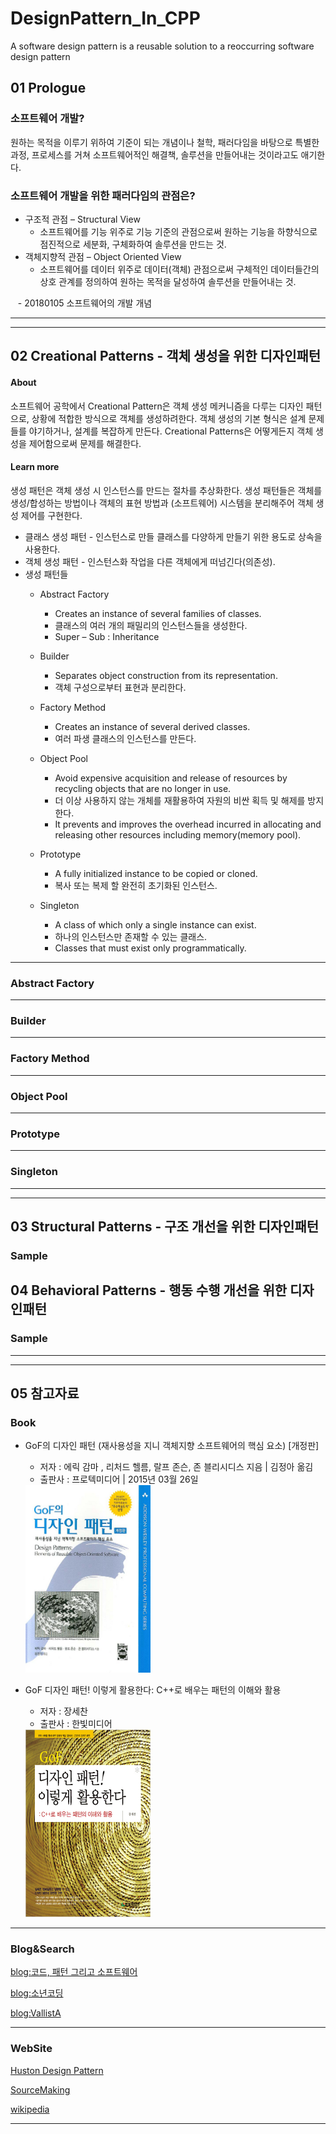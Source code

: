 # DesignPattern_In_CPP
A software design pattern is a reusable solution to a reoccurring software design pattern

## 01 Prologue
### 소프트웨어 개발?
원하는 목적을 이루기 위하여 기준이 되는 개념이나 철학, 패러다임을 바탕으로 특별한과정, 프로세스를 거쳐 소프트웨어적인 해결책, 솔루션을 만들어내는 것이라고도 애기한다.

### 소프트웨어 개발을 위한 패러다임의 관점은?
- 구조적 관점 – Structural View
    - 소프트웨어를 기능 위주로 기능 기준의 관점으로써 원하는 기능을 하향식으로 점진적으로 세분화, 구체화하여 솔루션을 만드는 것.
- 객체지향적 관점 – Object Oriented View
    - 소프트웨어를 데이터 위주로 데이터(객체) 관점으로써 구체적인 데이터들간의 상호 관계를 정의하여 원하는 목적을 달성하여 솔루션을 만들어내는 것.


    - 20180105 소프트웨어의 개발 개념

<hr/>
<hr/>

## 02 Creational Patterns - 객체 생성을 위한 디자인패턴
#### About
소프트웨어 공학에서 Creational Pattern은 객체 생성 메커니즘을 다루는 디자인 패턴으로, 상황에 적합한 방식으로 객체를 생성하려한다. 객체 생성의 기본 형식은 설계 문제들를 야기하거나, 설계를 복잡하게 만든다. Creational Patterns은 어떻게든지 객체 생성을 제어함으로써 문제를 해결한다.

#### Learn more
생성 패턴은 객체 생성 시 인스턴스를 만드는 절차를 추상화한다. 생성 패턴들은 객체를 생성/합성하는 방법이나 객체의 표현 방법과 (소프트웨어) 시스템을 분리해주어 객체 생성 제어를 구현한다.

- 클래스 생성 패턴 - 인스턴스로 만들 클래스를 다양하게 만들기 위한 용도로 상속을 사용한다.
- 객체 생성 패턴 - 인스턴스화 작업을 다른 객체에게 떠넘긴다(의존성).
- 생성 패턴들
    -  Abstract Factory
        + Creates an instance of several families of classes.
        + 클래스의 여러 개의 패밀리의 인스턴스들을 생성한다.
        + Super – Sub : Inheritance

    - Builder
        + Separates object construction from its representation.
        + 객체 구성으로부터 표현과 분리한다.

    - Factory Method
        + Creates an instance of several derived classes.
        + 여러 파생 클래스의 인스턴스를 만든다.
    
    - Object Pool
        + Avoid expensive acquisition and release of resources by recycling objects that are no longer in use.
        + 더 이상 사용하지 않는 개체를 재활용하여 자원의 비싼 획득 및 해제를 방지한다.
        + It prevents and improves the overhead incurred in allocating and releasing  other resources including memory(memory pool).
    
    - Prototype
        + A fully initialized instance to be copied or cloned.
        + 복사 또는 복제 할 완전히 초기화된 인스턴스.

    - Singleton
        + A class of which only a single instance can exist.
        + 하나의 인스턴스만 존재할 수 있는 클래스.
        + Classes that must exist only programmatically.
    

<hr/>

### Abstract Factory

<hr/>

### Builder

<hr/>

### Factory Method

<hr/>

### Object Pool

<hr/>

### Prototype

<hr/>

### Singleton

<hr/>
<hr/>

## 03 Structural Patterns - 구조 개선을 위한 디자인패턴
### Sample

## 04 Behavioral Patterns - 행동 수행 개선을 위한 디자인패턴
### Sample

<hr/>
<hr/>

## 05 참고자료
### Book
- GoF의 디자인 패턴 (재사용성을 지니 객체지향 소프트웨어의 핵심 요소) [개정판]
    - 저자 : 에릭 감마 , 리처드 헬름, 랄프 존슨, 존 블리시디스 지음 | 김정아 옮김
    - 출판사 :  프로텍미디어 | 2015년 03월 26일
  <img src="https://github.com/IKKIson/DesignPattern_In_CPP/blob/master/GoF%EB%94%94%EC%9E%90%EC%9D%B8%ED%8C%A8%ED%84%B4_%ED%91%9C%EC%A7%80.jpg?raw=true" width="200" height="300" />
  

- GoF 디자인 패턴! 이렇게 활용한다: C++로 배우는 패턴의 이해와 활용
    - 저자 : 장세찬
    - 출판사 : 한빛미디어
    <img src="https://github.com/IKKIson/DesignPattern_In_CPP/blob/master/%EB%94%94%EC%9E%90%EC%9D%B8%ED%8C%A8%ED%84%B4!%EC%9D%B4%EB%A0%87%EA%B2%8C%ED%99%9C%EC%9A%A9%ED%95%9C%EB%8B%A4_%ED%91%9C%EC%A7%80.jpg?raw=true" width="200" height="300" />

<hr/>

### Blog&Search

[blog:코드, 패턴 그리고 소프트웨어](https://wikidocs.net/580)

[blog:소년코딩](http://boycoding.tistory.com/105)

[blog:VallistA](http://vallista.tistory.com/entry/1-Singleton-Pattern-in-C)

<hr/>

### WebSite

[Huston Design Pattern](http://vincehuston.org/dp/)

[SourceMaking](https://sourcemaking.com/design_patterns)

[wikipedia](https://en.wikipedia.org/wiki/Software_design_pattern)

<hr/>

